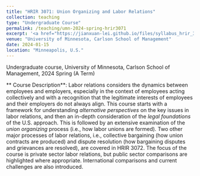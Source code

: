 ```yaml
---
title: "HRIR 3071: Union Organizing and Labor Relations"
collection: teaching
type: "Undergraduate Course"
permalink: /teaching/umn-2024-spring-hrir3071
excerpt: '<a href="https://jianxuan-lei.github.io/files/syllabus_hrir_3071.pdf">&#091;Syllabus&#093;</a>'
venue: "University of Minnesota, Carlson School of Management"
date: 2024-01-15
location: "Minneapolis, U.S."
---
```

Undergraduate course, University of Minnesota, Carlson School of Management, 2024 Spring (A Term)

** Course Description**: Labor relations considers the dynamics between employees and employers, especially in the context of employees acting collectively and with a recognition that the legitimate interests of employees and their employers do not always align. This course starts with a framework for understanding *alternative perspectives* on the key issues in labor relations, and then an in-depth consideration of the *legal foundations* of the U.S. approach. This is followed by an extensive examination of the *union organizing* process (i.e., how labor unions are formed). Two other major processes of labor relations, i.e., collective bargaining (how union contracts are produced) and dispute resolution (how bargaining disputes and grievances are resolved), are covered in HRIR 3072. The focus of the course is private sector labor relations, but public sector comparisons are highlighted where appropriate. International comparisons and current challenges are also introduced.
